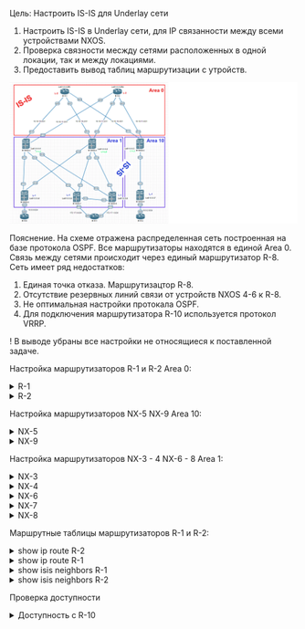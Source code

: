 Цель: Настроить IS-IS для Underlay сети

1. Настроить IS-IS в Underlay сети, для IP связанности между всеми устройствами NXOS.
2. Проверка связности месжду сетями расположенных в одной локации, так и между локациями.
3. Предоставить вывод таблиц маршрутизации с утройств.

![](img/isis-chema.png)

Пояснение. На схеме отражена распределенная сеть построенная на базе протокола OSPF. Все маршрутизаторы находятся в единой Area 0. Связь между сетями происходит через единый маршрутизатор R-8.
Сеть имеет ряд недостатков:

1. Единая точка отказа. Маршрутизацтор R-8.
2. Отсутствие резервных линий связи от устройств NXOS 4-6 к R-8.
3. Не оптимальная настройки протокала OSPF.
4. Для подключения маршрутизатора R-10 используется протокол VRRP.

! В выводе убраны все настройки не относящиеся к поставленной задаче.

Настройка маршрутизаторов R-1 и R-2 Area 0:
<details>
<summary>R-1</summary>
<pre><code>

interface Loopback0
 ip address 1.1.1.255 255.255.255.255
 ip router isis 1
 isis circuit-type level-2-only
!
interface Ethernet0/0
 ip address 10.10.10.0 255.255.255.254
 ip router isis 1
 isis circuit-type level-2-only
 isis network point-to-point
!
interface Ethernet0/1
 ip address 10.10.10.2 255.255.255.254
 ip router isis 1
 isis circuit-type level-2-only
 isis network point-to-point
!
interface Ethernet0/2
 ip address 10.10.10.4 255.255.255.254
 ip router isis 1
 isis circuit-type level-2-only
 isis network point-to-point
!
interface Ethernet0/3
 no ip address
!
router isis 1
 net 49.0000.0000.0000.0255.00
 is-type level-2-only
 metric-style wide
 log-adjacency-changes
 maximum-paths 8

</code></pre>
</details>

<details>
<summary>R-2</summary>
<pre><code>

interface Loopback0
 ip address 1.1.1.254 255.255.255.255
 ip router isis 1
 isis circuit-type level-2-only
!
interface Ethernet0/0
 ip address 10.10.11.0 255.255.255.254
 ip router isis 1
 isis circuit-type level-2-only
 isis network point-to-point
!
interface Ethernet0/1
 ip address 10.10.11.2 255.255.255.254
 ip router isis 1
 isis circuit-type level-2-only
 isis network point-to-point
!
interface Ethernet0/2
 ip address 10.10.11.4 255.255.255.254
 ip router isis 1
 isis circuit-type level-2-only
 isis network point-to-point
!
interface Ethernet0/3
 no ip address
!
router isis 1
 net 49.0000.0000.0000.0254.00
 is-type level-2-only
 priority 127
 metric-style wide
 log-adjacency-changes
 maximum-paths 8

</code></pre>
</details>

Настройка маршрутизаторов NX-5 NX-9 Area 10:
<details>
<summary>NX-5</summary>
<pre><code>

feature isis

interface Ethernet1/1
  no switchport
  ip address 10.10.10.5/31
  isis network point-to-point
  isis circuit-type level-2
  ip router isis 1
  no shutdown

interface Ethernet1/2
  no switchport
  ip address 10.10.11.5/31
  isis network point-to-point
  isis circuit-type level-2
  ip router isis 1
  no shutdown

interface Ethernet1/3
  no switchport
  medium p2p
  ip unnumbered loopback0
  isis network point-to-point
  isis circuit-type level-1
  ip router isis 1
  no shutdown

  interface loopback0
    ip address 1.1.1.3/32
    ip router isis 1
  cli alias name wr copy running-config startup-config
  line console
  line vty
  no feature signature-verification
  router isis 1
    net 49.0010.0000.0000.0003.00
    distribute level-1 into level-2 all
    log-adjacency-changes

</code></pre>
</details>

<details>
<summary>NX-9</summary>
<pre><code>

feature isis

ip prefix-list redistribute_list seq 5 permit 10.0.2.0/24
route-map ISIS-redistribute permit 10
  match ip address prefix-list redistribute_list
vrf context management

interface Ethernet1/1
  no switchport
  medium p2p
  ip unnumbered loopback0
  isis network point-to-point
  isis circuit-type level-1
  ip router isis 1
  no shutdown

interface Ethernet1/2
  no switchport
  ip address 10.0.2.1/24
  no shutdown

  interface loopback0
    ip address 1.1.1.7/32
    isis circuit-type level-1
    ip router isis 1
  cli alias name wr copy running-config startup-config
  line console
  line vty
  no feature signature-verification
  router isis 1
    net 49.0010.0000.0000.0007.00
    is-type level-1
    redistribute direct route-map ISIS-redistribute
    log-adjacency-changes

</code></pre>
</details>

  Настройка маршрутизаторов NX-3 - 4 NX-6 - 8 Area 1:

<details>
<summary>NX-3</summary>
<pre><code>
feature isis

interface Ethernet1/1
  no switchport
  no ip redirects
  ip address 10.10.10.1/31
  no ipv6 redirects
  isis network point-to-point
  isis circuit-type level-2
  ip router isis 1
  no shutdown

interface Ethernet1/2
  no switchport
  no ip redirects
  ip address 10.10.11.1/31
  no ipv6 redirects
  isis network point-to-point
  isis circuit-type level-2
  ip router isis 1
  no shutdown

interface Ethernet1/3
  no switchport
  medium p2p
  no ip redirects
  ip unnumbered loopback0
  no ipv6 redirects
  isis network point-to-point
  isis circuit-type level-1
  ip router isis 1
  no shutdown

interface Ethernet1/4
  no switchport
  medium p2p
  no ip redirects
  ip unnumbered loopback0
  no ipv6 redirects
  isis network point-to-point
  isis circuit-type level-1
  ip router isis 1
  no shutdown

interface Ethernet1/5
  no switchport
  medium p2p
  no ip redirects
  ip unnumbered loopback0
  no ipv6 redirects
  isis network point-to-point
  isis circuit-type level-1
  ip router isis 1
  no shutdown

  interface loopback0
    ip address 1.1.1.1/32
    isis circuit-type level-2
    ip router isis 1
  cli alias name wr copy running-config startup-config
  line console
  line vty
  no feature signature-verification
  router isis 1
    net 49.0001.0000.0000.0001.00
    distribute level-1 into level-2 all
    log-adjacency-changes


</code></pre>
</details>

<details>
<summary>NX-4</summary>
<pre><code>
feature isis

interface Ethernet1/1
  no switchport
  ip address 10.10.10.3/31
  isis network point-to-point
  isis circuit-type level-2
  ip router isis 1
  no shutdown

interface Ethernet1/2
  no switchport
  ip address 10.10.11.3/31
  isis network point-to-point
  isis circuit-type level-2
  ip router isis 1
  no shutdown

interface Ethernet1/3
  no switchport
  medium p2p
  ip unnumbered loopback0
  isis network point-to-point
  isis circuit-type level-1
  ip router isis 1
  no shutdown

interface Ethernet1/4
  no switchport
  medium p2p
  ip unnumbered loopback0
  isis network point-to-point
  isis circuit-type level-1
  ip router isis 1
  no shutdown

interface Ethernet1/5
  no switchport
  medium p2p
  ip unnumbered loopback0
  isis network point-to-point
  isis circuit-type level-1
  ip router isis 1
  no shutdown

  interface loopback0
    ip address 1.1.1.2/32
    isis circuit-type level-2
    ip router isis 1
  cli alias name wr copy running-config startup-config
  line console
  line vty
  no feature signature-verification
  router isis 1
    net 49.0001.0000.0000.0002.00
    distribute level-1 into level-2 all
    log-adjacency-changes

</code></pre>
</details>

<details>
<summary>NX-6</summary>
<pre><code>
feature isis
ip prefix-list redistribute_list seq 5 permit 10.0.0.0/24
route-map ISIS-redistribute permit 10
  match ip address prefix-list redistribute_list
vrf context management

interface Ethernet1/1
  no switchport
  medium p2p
  ip unnumbered loopback0
  isis network point-to-point
  isis circuit-type level-1
  ip router isis 1
  no shutdown

interface Ethernet1/2
  no switchport
  medium p2p
  ip unnumbered loopback0
  isis network point-to-point
  isis circuit-type level-1
  ip router isis 1
  no shutdown

interface Ethernet1/3
  no switchport
  ip address 10.0.0.1/24
  no shutdown

  interface loopback0
    ip address 1.1.1.4/32
    isis circuit-type level-1
    ip router isis 1
  cli alias name wr copy running-config startup-config
  line console
  line vty
  no feature signature-verification
  router isis 1
    net 49.0001.0000.0000.0004.00
    is-type level-1
    redistribute direct route-map ISIS-redistribute
    log-adjacency-changes

</code></pre>
</details>

<details>
<summary>NX-7</summary>
<pre><code>
feature isis
ip prefix-list redistribute_list seq 5 permit 172.17.0.0/24
route-map ISIS-redistribute permit 10
  match ip address prefix-list redistribute_list
vrf context management

interface Ethernet1/1
  no switchport
  medium p2p
  ip unnumbered loopback0
  isis network point-to-point
  isis circuit-type level-1
  ip router isis 1
  no shutdown

interface Ethernet1/2
  no switchport
  medium p2p
  ip unnumbered loopback0
  isis network point-to-point
  isis circuit-type level-1
  ip router isis 1
  no shutdown

interface Ethernet1/3
  no switchport
  medium p2p
  ip unnumbered loopback0
  isis network point-to-point
  isis circuit-type level-1
  ip router isis 1
  no shutdown

interface Ethernet1/4
  no switchport
  ip address 172.17.0.1/24
  no shutdown

  interface loopback0
    ip address 1.1.1.5/32
    isis circuit-type level-1
    ip router isis 1
  cli alias name wr copy running-config startup-config
  line console
  line vty
  no feature signature-verification
  router isis 1
    net 49.0001.0000.0000.0005.00
    is-type level-1
    redistribute direct route-map ISIS-redistribute
    log-adjacency-changes

</code></pre>
</details>

<details>
<summary>NX-8</summary>
<pre><code>
feature isis

ip prefix-list redistribute_list seq 5 permit 172.17.1.0/24
route-map ISIS-redistribute permit 10
  match ip address prefix-list redistribute_list
vrf context management

interface Ethernet1/1
  no switchport
  medium p2p
  ip unnumbered loopback0
  isis network point-to-point
  isis circuit-type level-1
  ip router isis 1
  no shutdown

interface Ethernet1/2
  no switchport
  medium p2p
  ip unnumbered loopback0
  isis network point-to-point
  isis circuit-type level-1
  ip router isis 1
  no shutdown

interface Ethernet1/3
  no switchport
  medium p2p
  ip unnumbered loopback0
  isis network point-to-point
  isis circuit-type level-1
  ip router isis 1
  no shutdown

interface Ethernet1/4
  no switchport
  ip address 172.17.1.1/24
  no shutdown

  interface loopback0
    ip address 1.1.1.6/32
    isis circuit-type level-1
    ip router isis 1
  cli alias name wr copy running-config startup-config
  line console
  line vty
  no feature signature-verification
  router isis 1
    net 49.0001.0000.0000.0006.00
    is-type level-1
    redistribute direct route-map ISIS-redistribute
    log-adjacency-changes

</code></pre>
</details>

Маршрутные таблицы маршрутизаторов R-1 и R-2:

<details>
<summary>show ip route R-2</summary>
<pre><code>

1.0.0.0/32 is subnetted, 9 subnets
i L2     1.1.1.1 [115/11] via 10.10.11.1, 01:09:28, Ethernet0/0
i L2     1.1.1.2 [115/11] via 10.10.11.3, 01:09:28, Ethernet0/1
i L2     1.1.1.3 [115/11] via 10.10.11.5, 01:09:28, Ethernet0/2
i L2     1.1.1.4 [115/90] via 10.10.11.3, 01:09:28, Ethernet0/1
           [115/90] via 10.10.11.1, 01:09:28, Ethernet0/0
i L2     1.1.1.5 [115/51] via 10.10.11.3, 01:09:28, Ethernet0/1
           [115/51] via 10.10.11.1, 01:09:28, Ethernet0/0
i L2     1.1.1.6 [115/51] via 10.10.11.3, 01:09:28, Ethernet0/1
           [115/51] via 10.10.11.1, 01:09:28, Ethernet0/0
i L2     1.1.1.7 [115/51] via 10.10.11.5, 01:09:28, Ethernet0/2
C        1.1.1.254 is directly connected, Loopback0
i L2     1.1.1.255 [115/60] via 10.10.11.5, 01:09:28, Ethernet0/2
             [115/60] via 10.10.11.3, 01:09:28, Ethernet0/1
             [115/60] via 10.10.11.1, 01:09:28, Ethernet0/0
10.0.0.0/8 is variably subnetted, 11 subnets, 3 masks
i L2     10.0.0.0/24 [115/60] via 10.10.11.3, 01:09:28, Ethernet0/1
               [115/60] via 10.10.11.1, 01:09:28, Ethernet0/0
i L2     10.0.2.0/24 [115/60] via 10.10.11.5, 01:09:28, Ethernet0/2
i L2     10.10.10.0/31 [115/50] via 10.10.11.1, 01:09:28, Ethernet0/0
i L2     10.10.10.2/31 [115/50] via 10.10.11.3, 01:09:28, Ethernet0/1
i L2     10.10.10.4/31 [115/50] via 10.10.11.5, 01:09:28, Ethernet0/2
C        10.10.11.0/31 is directly connected, Ethernet0/0
L        10.10.11.0/32 is directly connected, Ethernet0/0
C        10.10.11.2/31 is directly connected, Ethernet0/1
L        10.10.11.2/32 is directly connected, Ethernet0/1
C        10.10.11.4/31 is directly connected, Ethernet0/2
L        10.10.11.4/32 is directly connected, Ethernet0/2
172.17.0.0/24 is subnetted, 2 subnets
i L2     172.17.0.0 [115/60] via 10.10.11.3, 01:09:28, Ethernet0/1
                    [115/60] via 10.10.11.1, 01:09:28, Ethernet0/0
i L2     172.17.1.0 [115/60] via 10.10.11.3, 01:09:28, Ethernet0/1
                    [115/60] via 10.10.11.1, 01:09:28, Ethernet0/0

</code></pre>
</details>

<details>
<summary>show ip route R-1</summary>
<pre><code>

1.0.0.0/32 is subnetted, 9 subnets
i L2     1.1.1.1 [115/11] via 10.10.10.1, 01:11:27, Ethernet0/0
i L2     1.1.1.2 [115/11] via 10.10.10.3, 01:11:27, Ethernet0/1
i L2     1.1.1.3 [115/11] via 10.10.10.5, 01:11:37, Ethernet0/2
i L2     1.1.1.4 [115/90] via 10.10.10.3, 01:11:27, Ethernet0/1
           [115/90] via 10.10.10.1, 01:11:27, Ethernet0/0
i L2     1.1.1.5 [115/51] via 10.10.10.3, 01:11:27, Ethernet0/1
           [115/51] via 10.10.10.1, 01:11:27, Ethernet0/0
i L2     1.1.1.6 [115/51] via 10.10.10.3, 01:11:27, Ethernet0/1
           [115/51] via 10.10.10.1, 01:11:27, Ethernet0/0
i L2     1.1.1.7 [115/51] via 10.10.10.5, 01:11:37, Ethernet0/2
i L2     1.1.1.254 [115/60] via 10.10.10.5, 01:11:07, Ethernet0/2
             [115/60] via 10.10.10.3, 01:11:07, Ethernet0/1
             [115/60] via 10.10.10.1, 01:11:07, Ethernet0/0
C        1.1.1.255 is directly connected, Loopback0
10.0.0.0/8 is variably subnetted, 11 subnets, 3 masks
i L2     10.0.0.0/24 [115/60] via 10.10.10.3, 01:11:27, Ethernet0/1
               [115/60] via 10.10.10.1, 01:11:27, Ethernet0/0
i L2     10.0.2.0/24 [115/60] via 10.10.10.5, 01:11:37, Ethernet0/2
C        10.10.10.0/31 is directly connected, Ethernet0/0
L        10.10.10.0/32 is directly connected, Ethernet0/0
C        10.10.10.2/31 is directly connected, Ethernet0/1
L        10.10.10.2/32 is directly connected, Ethernet0/1
C        10.10.10.4/31 is directly connected, Ethernet0/2
L        10.10.10.4/32 is directly connected, Ethernet0/2
i L2     10.10.11.0/31 [115/50] via 10.10.10.1, 01:11:27, Ethernet0/0
i L2     10.10.11.2/31 [115/50] via 10.10.10.3, 01:11:27, Ethernet0/1
i L2     10.10.11.4/31 [115/50] via 10.10.10.5, 01:11:37, Ethernet0/2
         172.17.0.0/24 is subnetted, 2 subnets
i L2     172.17.0.0 [115/60] via 10.10.10.3, 01:11:27, Ethernet0/1
                  [115/60] via 10.10.10.1, 01:11:27, Ethernet0/0
i L2     172.17.1.0 [115/60] via 10.10.10.3, 01:11:27, Ethernet0/1
                    [115/60] via 10.10.10.1, 01:11:27, Ethernet0/0

</code></pre>
</details>

<details>
<summary>show isis neighbors R-1</summary>
<pre><code>

Tag 1:
System Id      Type Interface   IP Address      State Holdtime Circuit Id
NXOS-3         L2   Et0/0       10.10.10.1      UP    27       01
NXOS-4         L2   Et0/1       10.10.10.3      UP    23       01
NX-5           L2   Et0/2       10.10.10.5      UP    21       01

</code></pre>
</details>

<details>
<summary>show isis neighbors R-2</summary>
<pre><code>

Tag 1:
System Id      Type Interface   IP Address      State Holdtime Circuit Id
NXOS-3         L2   Et0/0       10.10.11.1      UP    26       01
NXOS-4         L2   Et0/1       10.10.11.3      UP    26       01
NX-5           L2   Et0/2       10.10.11.5      UP    26       01

</code></pre>
</details>

Проверка доступности
<details>
<summary>Доступность с R-10</summary>
<pre><code>
R-10#show ip int bri
Interface                  IP-Address      OK? Method Status                Protocol
Ethernet0/0                10.0.0.2        YES manual up                    up
Ethernet0/1                unassigned      YES unset  administratively down down
Ethernet0/2                unassigned      YES unset  administratively down down
Ethernet0/3                unassigned      YES unset  administratively down down
R-10#ping 172.17.0.2 re 2
Type escape sequence to abort.
Sending 2, 100-byte ICMP Echos to 172.17.0.2, timeout is 2 seconds:
!!
Success rate is 100 percent (2/2), round-trip min/avg/max = 15/23/31 ms
R-10#
R-10#ping 172.17.1.2 re 2
Type escape sequence to abort.
Sending 2, 100-byte ICMP Echos to 172.17.1.2, timeout is 2 seconds:
!!
Success rate is 100 percent (2/2), round-trip min/avg/max = 13/16/20 ms
R-10#ping 10.0.2.2 re 2
Type escape sequence to abort.
Sending 2, 100-byte ICMP Echos to 10.0.2.2, timeout is 2 seconds:
!!
Success rate is 100 percent (2/2), round-trip min/avg/max = 20/24/28 ms
R-10#

R-10#traceroute 172.17.0.2
Type escape sequence to abort.
Tracing the route to
VRF info: (vrf in name/id, vrf out name/id)
  1 10.0.0.1 6 msec 5 msec 1 msec
  2 1.1.1.1 11 msec 11 msec
    1.1.1.2 17 msec
  3 1.1.1.5 33 msec 11 msec 17 msec
  4 172.17.0.2 25 msec 20 msec *

R-10#traceroute 10.0.2.2
Type escape sequence to abort.
Tracing the route to 10.0.2.2
VRF info: (vrf in name/id, vrf out name/id)
  1 10.0.0.1 6 msec 3 msec 2 msec
  2 1.1.1.1 6 msec 7 msec 9 msec
  3 10.10.11.0 11 msec 12 msec
    10.10.10.0 8 msec
  4 10.10.10.5 18 msec
    10.10.11.5 17 msec 15 msec

</code></pre>
</details>
